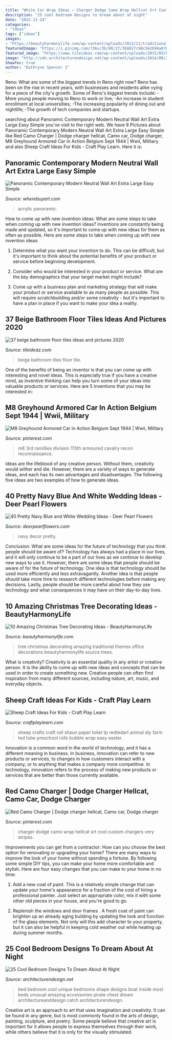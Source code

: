 ```yaml
---
title: "White Car Wrap Ideas ~ Charger Dodge Camo Wrap Hellcat Srt Cool Custom Chargers Very Stripes"
description: "25 cool bedroom designs to dream about at night"
date: "2022-12-24"
categories:
- "ideas"
tags: ["ideas"]
images:
- "https://beautyharmonylife.com/wp-content/uploads/2013/11/traditional-.jpg"
featuredImage: "https://i.pinimg.com/736x/3b/88/27/3b8827c98c562b94a8788a12587ec99f--army-vehicles-armored-vehicles.jpg"
featured_image: "https://www.tileideaz.com/wp-content/uploads/2015/03/beige_bathroom_floor_tiles_11.jpg"
image: "http://cdn.architecturendesign.net/wp-content/uploads/2014/09/24-unique-bed-in-car-shape.jpg"
ShowToc: true
author: "Kathryne Spencer I"
---
```



Reno: What are some of the biggest trends in Reno right now?
Reno has been on the rise in recent years, with businesses and residents alike vying for a piece of the city's growth. Some of Reno's biggest trends include: 
 -More young people moving to Reno to work or live; 
-An increase in student enrollment at local universities; 
-The increasing popularity of dining out and nightlife; 
-The growth of tech companies and startups.

	

		
searching about Panoramic Contemporary Modern Neutral Wall Art Extra Large Easy Simple you've visit to the right web. We have 8 Pictures about Panoramic Contemporary Modern Neutral Wall Art Extra Large Easy Simple like Red Camo Charger | Dodge charger hellcat, Camo car, Dodge charger, M8 Greyhound Armored Car in Action Belgium Sept 1944 | Wwii, Military and also Sheep Craft Ideas For Kids - Craft Play Learn. Here it is:
		
    
## Panoramic Contemporary Modern Neutral Wall Art Extra Large Easy Simple

<img loading=lazy src="https://www.wherebuyart.com/images/xin/il_1588xN.2019136503_ise1.jpg" onerror="this.onerror=null;this.src='https://tse4.mm.bing.net/th?id=OIP.RE07RyYNiiUh4fgCGUC4-gHaD7&amp;pid=15.1';" alt="Panoramic Contemporary Modern Neutral Wall Art Extra Large Easy Simple">

_Source: wherebuyart.com_

>acrylic panoramic. 

	

How to come up with new invention ideas: What are some steps to take when coming up with new invention ideas?
inventions are constantly being made and updated, so it's important to come up with new ideas for them as often as possible. Here are some steps to take when coming up with new invention ideas:
1. Determine what you want your invention to do. This can be difficult, but it's important to think about the potential benefits of your product or service before beginning development.

2. Consider who would be interested in your product or service. What are the key demographics that your target market might include?

3. Come up with a business plan and marketing strategy that will make your product or service available to as many people as possible. This will require scratchbuilding and/or some creativity - but it's important to have a plan in place if you want to make your idea a reality.


    
## 37 Beige Bathroom Floor Tiles Ideas And Pictures 2020

<img loading=lazy src="https://www.tileideaz.com/wp-content/uploads/2015/03/beige_bathroom_floor_tiles_11.jpg" onerror="this.onerror=null;this.src='https://tse3.mm.bing.net/th?id=OIP.yyxRoUMJCalOZzDrPlCpOAHaH3&amp;pid=15.1';" alt="37 beige bathroom floor tiles ideas and pictures 2020">

_Source: tileideaz.com_

>beige bathroom tiles floor tile. 

	

One of the benefits of being an inventor is that you can come up with interesting and novel ideas. This is especially true if you have a creative mind, as inventive thinking can help you turn some of your ideas into valuable products or services. Here are 5 inventions that you may be interested in: 

    
## M8 Greyhound Armored Car In Action Belgium Sept 1944 | Wwii, Military

<img loading=lazy src="https://i.pinimg.com/736x/3b/88/27/3b8827c98c562b94a8788a12587ec99f--army-vehicles-armored-vehicles.jpg" onerror="this.onerror=null;this.src='https://tse2.mm.bing.net/th?id=OIP.BuLg7E-UPpNrU74Wv0K7pwHaHx&amp;pid=15.1';" alt="M8 Greyhound Armored Car in Action Belgium Sept 1944 | Wwii, Military">

_Source: pinterest.com_

>m8 3rd ramillies division 113th armoured cavalry recon reconnaissance. 

	

Ideas are the lifeblood of any creative person. Without them, creativity would wither and die. However, there are a variety of ways to generate ideas, and each has its own advantages and disadvantages. The following five ideas are two examples of how to generate ideas.

    
## 40 Pretty Navy Blue And White Wedding Ideas - Deer Pearl Flowers

<img loading=lazy src="https://www.deerpearlflowers.com/wp-content/uploads/2015/08/navy-and-white-wedding-decor-with-a-splash-of-burlap.jpg" onerror="this.onerror=null;this.src='https://tse3.mm.bing.net/th?id=OIP.T0VsyfoyIE2KTBdkc_788wHaLM&amp;pid=15.1';" alt="40 Pretty Navy Blue and White Wedding Ideas - Deer Pearl Flowers">

_Source: deerpearlflowers.com_

>navy decor pretty. 

	

Conclusion: What are some ideas for the future of technology that you think people should be aware of?
Technology has always had a place in our lives, and it will only continue to be a part of our lives as we continue to develop new ways to use it. However, there are some ideas that people should be aware of for the future of technology. One idea is that technology should be used more efficiently and less extravagantly. Another idea is that people should take more time to research different technologies before making any decisions. Lastly, people should be more careful about how they use technology and what consequences it may have on their day-to-day lives.

    
## 10 Amazing Christmas Tree Decorating Ideas - BeautyHarmonyLife

<img loading=lazy src="https://beautyharmonylife.com/wp-content/uploads/2013/11/traditional-.jpg" onerror="this.onerror=null;this.src='https://tse1.mm.bing.net/th?id=OIP.UJEixgty-ME6V9j55zSqYgAAAA&amp;pid=15.1';" alt="10 Amazing Christmas Tree Decorating Ideas - BeautyHarmonyLife">

_Source: beautyharmonylife.com_

>tree christmas decorating amazing traditional themes office decorations beautyharmonylife source trees. 

	

What is creativity?
Creativity is an essential quality in any artist or creative person. It is the ability to come up with new ideas and concepts that can be used in order to create something new. Creative people can often find inspiration from many different sources, including nature, art, music, and everyday objects.

    
## Sheep Craft Ideas For Kids - Craft Play Learn

<img loading=lazy src="https://www.craftplaylearn.com/wp-content/uploads/2020/04/TP-Roll-Shaun-the-Sheep-by-Red-Ted-Art.jpg" onerror="this.onerror=null;this.src='https://tse1.mm.bing.net/th?id=OIP.NaOwJ7COTbTfPapPjPWFdwHaJ_&amp;pid=15.1';" alt="Sheep Craft Ideas For Kids - Craft Play Learn">

_Source: craftplaylearn.com_

>sheep crafts craft roll shaun paper toilet tp redtedart animal diy farm ted tube preschool rolls bubble wrap easy easter. 

	

Innovation is a common word in the world of technology, and it has a different meaning in business. In business, innovation can refer to new products or services, to changes in how customers interact with a company, or to anything that makes a company more competitive. In technology, innovation refers to the process of making new products or services that are better than those currently available.

    
## Red Camo Charger | Dodge Charger Hellcat, Camo Car, Dodge Charger

<img loading=lazy src="https://i.pinimg.com/736x/d7/c0/bd/d7c0bd51e3817a4b24e2d1f02ff75944.jpg" onerror="this.onerror=null;this.src='https://tse3.mm.bing.net/th?id=OIP.WTB-ptaokyhgt2dhEe_aawHaEK&amp;pid=15.1';" alt="Red Camo Charger | Dodge charger hellcat, Camo car, Dodge charger">

_Source: pinterest.com_

>charger dodge camo wrap hellcat srt cool custom chargers very stripes. 

	

Improvements you can get from a contractor: How can you choose the best option for renovating or upgrading your home?
There are many ways to improve the look of your home without spending a fortune. By following some simple DIY tips, you can make your home more comfortable and stylish. Here are four easy changes that you can make to your home in no time:
1. Add a new coat of paint. This is a relatively simple change that can update your home's appearance for a fraction of the cost of hiring a professional painter. Just select an appropriate color, mix it with some other old pieces in your house, and you're good to go.

2. Replenish the windows and door frames . A fresh coat of paint can brighten up an already aging building by updating the look and function of the glass elements. Not only will this add character to your property, but it can also be helpful in keeping cold weather out while heating up during summer months.


    
## 25 Cool Bedroom Designs To Dream About At Night

<img loading=lazy src="http://cdn.architecturendesign.net/wp-content/uploads/2014/09/24-unique-bed-in-car-shape.jpg" onerror="this.onerror=null;this.src='https://tse4.mm.bing.net/th?id=OIP.-4ELo5yXT_nqAxC_ig_rRgHaGM&amp;pid=15.1';" alt="25 Cool Bedroom Designs To Dream About At Night">

_Source: architecturendesign.net_

>bed bedroom cool unique bedrooms shape designs boat inside most beds unusual amazing accessories pirate chest dream architectureanddesign catch architecturendesign. 

	

Creative art is an approach to art that uses imagination and creativity. It can be found in any genre, but is most commonly found in the arts of design, painting, sculpture, and poetry. Some people believe that creative art is important for it allows people to express themselves through their work, while others believe that it is only for the visually stimulated.

